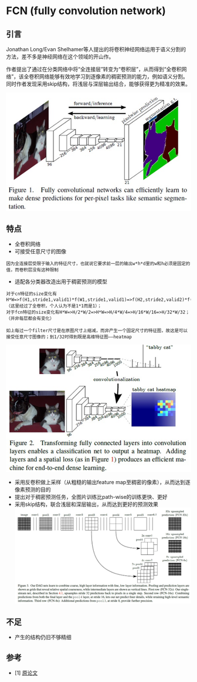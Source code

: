 # FCN (fully convolution network)
## 引言
Jonathan Long/Evan Shelhamer等人提出的将卷积神经网络运用于语义分割的方法，差不多是神经网络在这个领域的开山作。

作者提出了通过在分类网络中将“全连接层”转变为“卷积层”，从而得到“全卷积网络”，该全卷积网络能够有效地学习到逐像素的稠密预测的能力，例如语义分割。同时作者发现采用skip结构，将浅层与深层输出结合，能够获得更为精准的效果。

![avatar](images/dl-models/fcn/fully-convolution-network.jpg)

## 特点
- 全卷积网络
- 可接受任意尺寸的图像
```
因为全连接层受限于输入的特征尺寸，也就说它要求前一层的输出w*h*d里的w和h必须是固定的值，而卷积层没有这种限制
```
- 适配各分类器改造出用于稠密预测的模型
```
对于cn特征的size变化有H*W=>f(H1,stride1,valid1)*f(W1,stride1,valid1)=>f(H2,stride2,valid2)*f(W2,stride2,valid2)=>f(H3,stride3,valid3)*f(W3,stride3,valid3)=>1（这里经过了全卷积，个人认为不是1*1而是1）；
对于fcn特征的size变化有H*W=>H/2*W/2=>H*W=>H/4*W/4=>H/16*W/16=>H/32*W/32；（并非每层都会有变化）

如上每过一个filter尺寸是在原图尺寸上缩减，而非产生一个固定尺寸的特征图，故这是可以接受任意尺寸图像的；到1/32时得到既是高维特征图——heatmap
```
![avatar](images/dl-models/fcn/fully-connected-to-convolution.jpg)
- 采用反卷积做上采样（从粗糙的输出feature map至稠密的像素），从而达到逐像素预测的目的
- 提出对于稠密预测任务，全图片训练比path-wise的训练更快、更好
- 采用skip结构，联合浅层和深层输出，从而达到更好的预测效果  
![avatar](images/dl-models/fcn/skip.jpg)

## 不足
- 产生的结构仍旧不够精细


## 参考
- [1] [原论文](thesis/FullyConvolutionalNetworksforSemanticSegmentation.pdf)